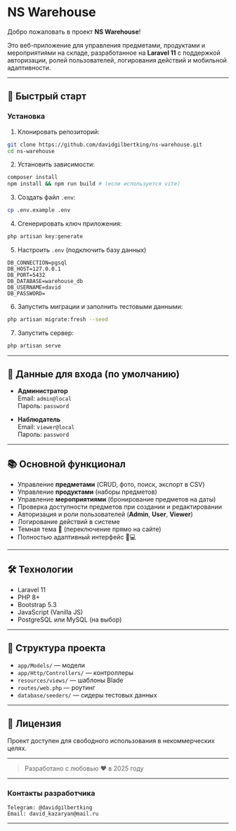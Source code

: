 # NS Warehouse

Добро пожаловать в проект **NS Warehouse**!

Это веб-приложение для управления предметами, продуктами и мероприятиями на складе, разработанное на **Laravel 11** с поддержкой авторизации, ролей пользователей, логирования действий и мобильной адаптивности.

---

## 🚀 Быстрый старт

### Установка

1. Клонировать репозиторий: 

```bash
git clone https://github.com/davidgilbertking/ns-warehouse.git
cd ns-warehouse
```

2. Установить зависимости:

```bash
composer install
npm install && npm run build # (если используется vite)
```

3. Создать файл `.env`:

```bash
cp .env.example .env
```

4. Сгенерировать ключ приложения:

```bash
php artisan key:generate
```

5. Настроить `.env` (подключить базу данных)

```plaintext
DB_CONNECTION=pgsql
DB_HOST=127.0.0.1
DB_PORT=5432
DB_DATABASE=warehouse_db
DB_USERNAME=david
DB_PASSWORD=
```

6. Запустить миграции и заполнить тестовыми данными:

```bash
php artisan migrate:fresh --seed
```

7. Запустить сервер:

```bash
php artisan serve
```


---

## 🔐 Данные для входа (по умолчанию)

- **Администратор**  
  Email: `admin@local`  
  Пароль: `password`

- **Наблюдатель**  
  Email: `viewer@local`  
  Пароль: `password`


---

## 📚 Основной функционал

- Управление **предметами** (CRUD, фото, поиск, экспорт в CSV)
- Управление **продуктами** (наборы предметов)
- Управление **мероприятиями** (бронирование предметов на даты)
- Проверка доступности предметов при создании и редактировании
- Авторизация и роли пользователей (**Admin**, **User**, **Viewer**)
- Логирование действий в системе
- Темная тема 🌙 (переключение прямо на сайте)
- Полностью адаптивный интерфейс 📱💻


---

## 🛠️ Технологии

- Laravel 11
- PHP 8+
- Bootstrap 5.3
- JavaScript (Vanilla JS)
- PostgreSQL или MySQL (на выбор)


---

## 📂 Структура проекта

- `app/Models/` — модели
- `app/Http/Controllers/` — контроллеры
- `resources/views/` — шаблоны Blade
- `routes/web.php` — роутинг
- `database/seeders/` — сидеры тестовых данных


---

## 📜 Лицензия

Проект доступен для свободного использования в некоммерческих целях.


---

> Разработано с любовью ❤️ в 2025 году

---


### Контакты разработчика

```plaintext
Telegram: @davidgilbertking
Email: david_kazaryan@mail.ru
```

---
